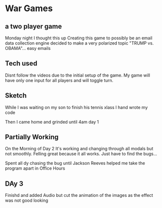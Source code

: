 # War Games
## a two player game
Monday night I thought this up
Creating this game to possibly be an email data collection engine
decided to make a very polarized topic "TRUMP vs. OBAMA"... easy emails


## Tech used
Disnt follow the videos due to the initial setup of the game. My game will have only one input for all players and will toggle turn.


## Sketch
<!-- | Column 1 | column2 |
|----------|---------|
| thing 1  | thing 2  | -->
While I was waiting on my son to finish his tennis xlass I hand wrote my code

Then I came home and grinded until 4am day 1

## Partially Working
On the Morning of Day 2
It's working and changing through all modals but not smoothly.
Felling great because it all works. Just have to find the bugs...

Spent all dy chasing the bug until Jackson Reeves helped me take the program apart in Office Hours

## DAy 3
Finishd and added Audio but cut the animation of the images as the effect was not good looking